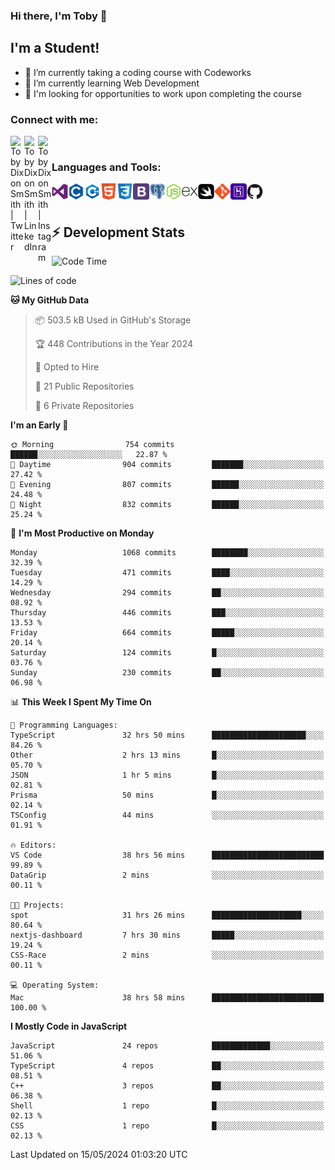### Hi there, I'm Toby 👋

## I'm a Student!
- 🔭 I’m currently taking a coding course with Codeworks
- 🌱 I’m currently learning Web Development
- 💬 I'm looking for opportunities to work upon completing the course

### Connect with me:

[<img align="left" alt="Toby Dixon Smith | Twitter" width="22px" src="https://cdn.jsdelivr.net/npm/simple-icons@v3/icons/twitter.svg" />][twitter]
[<img align="left" alt="Toby Dixon Smith | LinkedIn" width="22px" src="https://cdn.jsdelivr.net/npm/simple-icons@v3/icons/linkedin.svg" />][linkedin]
[<img align="left" alt="Toby Dixon Smith | Instagram" width="22px" src="https://cdn.jsdelivr.net/npm/simple-icons@v3/icons/instagram.svg" />][instagram]

[twitter]: https://twitter.com/TobyDixonSmith1
[instagram]: https://www.instagram.com/toby_ds1/
[linkedin]: https://www.linkedin.com/in/toby-dixon-smith-4734331a3/

<br />

### Languages and Tools:

<img align="left" alt="Visual Studio Code" title="Visual Studio Code" width="26px" src="logos/visualstudio.png" />
<img align="left" alt="C" title="C" width="26px" src="logos/c.png" />
<img align="left" alt="C++" title="C++" width="26px" src="logos/c-plus.png" />
<img align="left" alt="HTML5" title="HTML 5" width="26px" src="logos/html.png" />
<img align="left" alt="CSS3" title="CSS 3" width="26px" src="logos/css3.png" />
<img align="left" alt="BootStrap" title="BootStrap" width="26px" src="logos/bootstrap.png" />
<img align="left" alt="PostgresSQL" title="PostgresSPQ" width="26px" src="logos/postgresql.png" />
<img align="left" alt="Node JS" title="Node JS" width="26px" src="logos/node-js.png" />
<img align="left" alt="Express" title="Express" width="26px" src="logos/express.png" />
<img align="left" alt="Swift" title="Swift" width="26px" src="logos/swift.png" />
<img align="left" alt="Git" title="Git" width="26px" src="logos/git.png" />
<img align="left" alt="Heroku" title="Heroku" width="26px" src="logos/heroku.png" />
<img align="left" alt="GitHub" title="GitHub" width="26px" src="logos/github.png" />
<br />
<br />

## :zap: Development Stats

<!--START_SECTION:waka-->
![Code Time](http://img.shields.io/badge/Code%20Time-571%20hrs%2059%20mins-blue)

![Lines of code](https://img.shields.io/badge/From%20Hello%20World%20I%27ve%20Written-2.6%20million%20lines%20of%20code-blue)

**🐱 My GitHub Data** 

> 📦 503.5 kB Used in GitHub's Storage 
 > 
> 🏆 448 Contributions in the Year 2024
 > 
> 💼 Opted to Hire
 > 
> 📜 21 Public Repositories 
 > 
> 🔑 6 Private Repositories 
 > 
**I'm an Early 🐤** 

```text
🌞 Morning                754 commits         ██████░░░░░░░░░░░░░░░░░░░   22.87 % 
🌆 Daytime                904 commits         ███████░░░░░░░░░░░░░░░░░░   27.42 % 
🌃 Evening                807 commits         ██████░░░░░░░░░░░░░░░░░░░   24.48 % 
🌙 Night                  832 commits         ██████░░░░░░░░░░░░░░░░░░░   25.24 % 
```
📅 **I'm Most Productive on Monday** 

```text
Monday                   1068 commits        ████████░░░░░░░░░░░░░░░░░   32.39 % 
Tuesday                  471 commits         ████░░░░░░░░░░░░░░░░░░░░░   14.29 % 
Wednesday                294 commits         ██░░░░░░░░░░░░░░░░░░░░░░░   08.92 % 
Thursday                 446 commits         ███░░░░░░░░░░░░░░░░░░░░░░   13.53 % 
Friday                   664 commits         █████░░░░░░░░░░░░░░░░░░░░   20.14 % 
Saturday                 124 commits         █░░░░░░░░░░░░░░░░░░░░░░░░   03.76 % 
Sunday                   230 commits         ██░░░░░░░░░░░░░░░░░░░░░░░   06.98 % 
```


📊 **This Week I Spent My Time On** 

```text
💬 Programming Languages: 
TypeScript               32 hrs 50 mins      █████████████████████░░░░   84.26 % 
Other                    2 hrs 13 mins       █░░░░░░░░░░░░░░░░░░░░░░░░   05.70 % 
JSON                     1 hr 5 mins         █░░░░░░░░░░░░░░░░░░░░░░░░   02.81 % 
Prisma                   50 mins             █░░░░░░░░░░░░░░░░░░░░░░░░   02.14 % 
TSConfig                 44 mins             ░░░░░░░░░░░░░░░░░░░░░░░░░   01.91 % 

🔥 Editors: 
VS Code                  38 hrs 56 mins      █████████████████████████   99.89 % 
DataGrip                 2 mins              ░░░░░░░░░░░░░░░░░░░░░░░░░   00.11 % 

🐱‍💻 Projects: 
spot                     31 hrs 26 mins      ████████████████████░░░░░   80.64 % 
nextjs-dashboard         7 hrs 30 mins       █████░░░░░░░░░░░░░░░░░░░░   19.24 % 
CSS-Race                 2 mins              ░░░░░░░░░░░░░░░░░░░░░░░░░   00.11 % 

💻 Operating System: 
Mac                      38 hrs 58 mins      █████████████████████████   100.00 % 
```

**I Mostly Code in JavaScript** 

```text
JavaScript               24 repos            █████████████░░░░░░░░░░░░   51.06 % 
TypeScript               4 repos             ██░░░░░░░░░░░░░░░░░░░░░░░   08.51 % 
C++                      3 repos             ██░░░░░░░░░░░░░░░░░░░░░░░   06.38 % 
Shell                    1 repo              █░░░░░░░░░░░░░░░░░░░░░░░░   02.13 % 
CSS                      1 repo              █░░░░░░░░░░░░░░░░░░░░░░░░   02.13 % 
```




 Last Updated on 15/05/2024 01:03:20 UTC
<!--END_SECTION:waka-->
